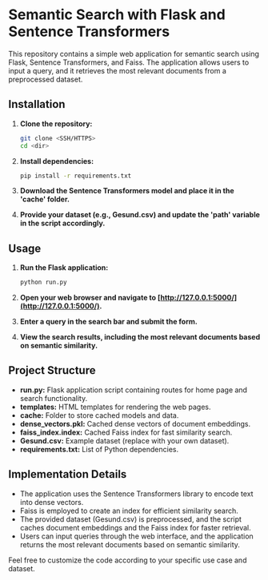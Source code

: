 # Semantic Search with Flask and Sentence Transformers

This repository contains a simple web application for semantic search using Flask, Sentence Transformers, and Faiss. The application allows users to input a query, and it retrieves the most relevant documents from a preprocessed dataset.


## Installation

1. **Clone the repository:**
    ```bash
    git clone <SSH/HTTPS>
    cd <dir>
    ```

2. **Install dependencies:**
    ```bash
    pip install -r requirements.txt
    ```

3. **Download the Sentence Transformers model and place it in the 'cache' folder.**

4. **Provide your dataset (e.g., Gesund.csv) and update the 'path' variable in the script accordingly.**

## Usage

1. **Run the Flask application:**
    ```bash
    python run.py
    ```

2. **Open your web browser and navigate to [http://127.0.0.1:5000/](http://127.0.0.1:5000/).**

3. **Enter a query in the search bar and submit the form.**

4. **View the search results, including the most relevant documents based on semantic similarity.**

## Project Structure

- **run.py:** Flask application script containing routes for home page and search functionality.
- **templates:** HTML templates for rendering the web pages.
- **cache:** Folder to store cached models and data.
- **dense_vectors.pkl:** Cached dense vectors of document embeddings.
- **faiss_index.index:** Cached Faiss index for fast similarity search.
- **Gesund.csv:** Example dataset (replace with your own dataset).
- **requirements.txt:** List of Python dependencies.

## Implementation Details

- The application uses the Sentence Transformers library to encode text into dense vectors.
- Faiss is employed to create an index for efficient similarity search.
- The provided dataset (Gesund.csv) is preprocessed, and the script caches document embeddings and the Faiss index for faster retrieval.
- Users can input queries through the web interface, and the application returns the most relevant documents based on semantic similarity.

Feel free to customize the code according to your specific use case and dataset.
